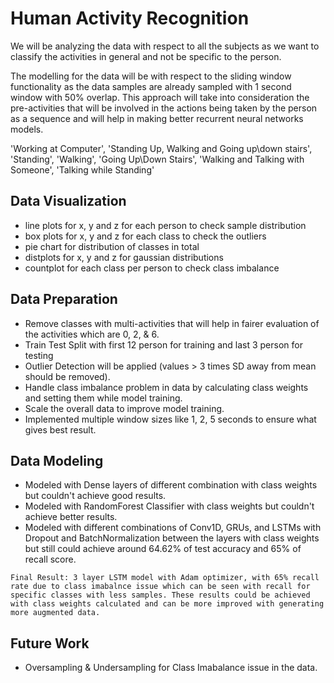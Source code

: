 # Human Activity Recognition

We will be analyzing the data with respect to all the subjects as we want to classify the activities in general and not be specific to the person.

The modelling for the data will be with respect to the sliding window functionality as the data samples are already sampled with 1 second window with 50% overlap.
This approach will take into consideration the pre-activities that will be involved in the actions being taken by the person as a sequence and will help in making better recurrent neural networks models.

'Working at Computer', 'Standing Up, Walking and Going up\down stairs', 'Standing', 'Walking', 'Going Up\Down Stairs', 'Walking and Talking with Someone', 'Talking while Standing'

## Data Visualization

- line plots for x, y and z for each person to check sample distribution
- box plots for x, y and z for each class to check the outliers
- pie chart for distribution of classes in total
- distplots for x, y and z for gaussian distributions
- countplot for each class per person to check class imbalance

## Data Preparation

- Remove classes with multi-activities that will help in fairer evaluation of the activities which are 0, 2, & 6.
- Train Test Split with first 12 person for training and last 3 person for testing
- Outlier Detection will be applied (values > 3 times SD away from mean should be removed).
- Handle class imbalance problem in data by calculating class weights and setting them while model training.
- Scale the overall data to improve model training.
- Implemented multiple window sizes like 1, 2, 5 seconds to ensure what gives best result.


## Data Modeling

- Modeled with Dense layers of different combination with class weights but couldn't achieve good results.
- Modeled with RandomForest Classifier with class weights but couldn't achieve better results.
- Modeled with different combinations of Conv1D, GRUs, and LSTMs with Dropout and BatchNormalization between the layers with class weights but still could achieve around 64.62% of test accuracy and 65% of recall score.

`Final Result: 3 layer LSTM model with Adam optimizer, with 65% recall rate due to class imabalnce issue which can be seen with recall for specific classes with less samples. These results could be achieved with class weights calculated and can be more improved with generating more augmented data.`

## Future Work

- Oversampling & Undersampling for Class Imabalance issue in the data.
